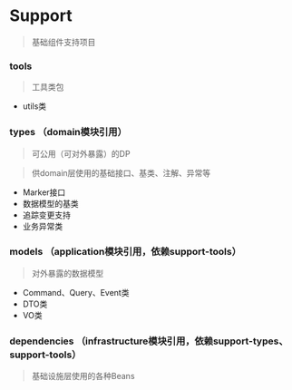 # Support

> 基础组件支持项目

### tools

> 工具类包

- utils类

### types （domain模块引用）

> 可公用（可对外暴露）的DP

> 供domain层使用的基础接口、基类、注解、异常等

- Marker接口
- 数据模型的基类
- 追踪变更支持
- 业务异常类

### models （application模块引用，依赖support-tools）

> 对外暴露的数据模型

- Command、Query、Event类
- DTO类
- VO类

### dependencies （infrastructure模块引用，依赖support-types、support-tools）

> 基础设施层使用的各种Beans
